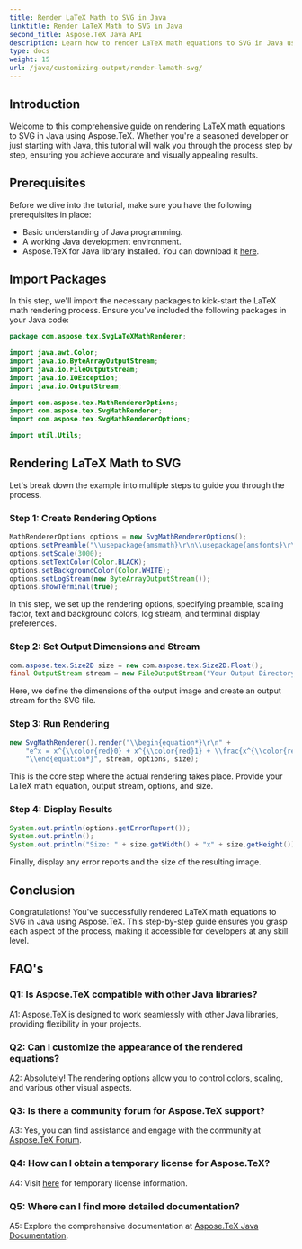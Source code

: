 ```yaml
---
title: Render LaTeX Math to SVG in Java
linktitle: Render LaTeX Math to SVG in Java
second_title: Aspose.TeX Java API
description: Learn how to render LaTeX math equations to SVG in Java using Aspose.TeX. Follow our step-by-step guide for accurate and visually appealing results.
type: docs
weight: 15
url: /java/customizing-output/render-lamath-svg/
---
```

## Introduction

Welcome to this comprehensive guide on rendering LaTeX math equations to SVG in Java using Aspose.TeX. Whether you're a seasoned developer or just starting with Java, this tutorial will walk you through the process step by step, ensuring you achieve accurate and visually appealing results. 

## Prerequisites

Before we dive into the tutorial, make sure you have the following prerequisites in place:

- Basic understanding of Java programming.
- A working Java development environment.
- Aspose.TeX for Java library installed. You can download it [here](https://releases.aspose.com/tex/java/).

## Import Packages

In this step, we'll import the necessary packages to kick-start the LaTeX math rendering process. Ensure you've included the following packages in your Java code:

```java
package com.aspose.tex.SvgLaTeXMathRenderer;

import java.awt.Color;
import java.io.ByteArrayOutputStream;
import java.io.FileOutputStream;
import java.io.IOException;
import java.io.OutputStream;

import com.aspose.tex.MathRendererOptions;
import com.aspose.tex.SvgMathRenderer;
import com.aspose.tex.SvgMathRendererOptions;

import util.Utils;
```

## Rendering LaTeX Math to SVG

Let's break down the example into multiple steps to guide you through the process.

### Step 1: Create Rendering Options

```java
MathRendererOptions options = new SvgMathRendererOptions();
options.setPreamble("\\usepackage{amsmath}\r\n\\usepackage{amsfonts}\r\n\\usepackage{amssymb}\r\n\\usepackage{color}");
options.setScale(3000);
options.setTextColor(Color.BLACK);
options.setBackgroundColor(Color.WHITE);
options.setLogStream(new ByteArrayOutputStream());
options.showTerminal(true);
```

In this step, we set up the rendering options, specifying preamble, scaling factor, text and background colors, log stream, and terminal display preferences.

### Step 2: Set Output Dimensions and Stream

```java
com.aspose.tex.Size2D size = new com.aspose.tex.Size2D.Float();
final OutputStream stream = new FileOutputStream("Your Output Directory" + "math-formula.svg");
```

Here, we define the dimensions of the output image and create an output stream for the SVG file.

### Step 3: Run Rendering

```java
new SvgMathRenderer().render("\\begin{equation*}\r\n" +
    "e^x = x^{\\color{red}0} + x^{\\color{red}1} + \\frac{x^{\\color{red}2}}{2} + \\frac{x^{\\color{red}3}}{6} + \\cdots = \\sum_{n\\geq 0} \\frac{x^{\\color{red}n}}{n!}\r\n" +
    "\\end{equation*}", stream, options, size);
```

This is the core step where the actual rendering takes place. Provide your LaTeX math equation, output stream, options, and size.

### Step 4: Display Results

```java
System.out.println(options.getErrorReport());
System.out.println();
System.out.println("Size: " + size.getWidth() + "x" + size.getHeight());
```

Finally, display any error reports and the size of the resulting image.

## Conclusion

Congratulations! You've successfully rendered LaTeX math equations to SVG in Java using Aspose.TeX. This step-by-step guide ensures you grasp each aspect of the process, making it accessible for developers at any skill level.

## FAQ's

### Q1: Is Aspose.TeX compatible with other Java libraries?

A1: Aspose.TeX is designed to work seamlessly with other Java libraries, providing flexibility in your projects.

### Q2: Can I customize the appearance of the rendered equations?

A2: Absolutely! The rendering options allow you to control colors, scaling, and various other visual aspects.

### Q3: Is there a community forum for Aspose.TeX support?

A3: Yes, you can find assistance and engage with the community at [Aspose.TeX Forum](https://forum.aspose.com/c/tex/47).

### Q4: How can I obtain a temporary license for Aspose.TeX?

A4: Visit [here](https://purchase.aspose.com/temporary-license/) for temporary license information.

### Q5: Where can I find more detailed documentation?

A5: Explore the comprehensive documentation at [Aspose.TeX Java Documentation](https://reference.aspose.com/tex/java/).
